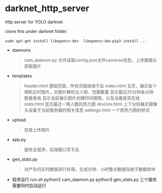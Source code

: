 # darknet_http_server
http server for YOLO darknet

clone this under darknet folder.


`sudo apt-get install libopencv-dev  libopencv-dev`
`pip3 install ...`


* daemons
  >cam_daemon.py 文件读取config.json文件cameras信息，上传摄像头获取图片

* templates
  >header.html 基础页面，所有页面继承于此
  >index.html 主页，展示各个相机实时图片，对图片解析出人物、包裹数量
                   显示最近20分钟各分钟数量表格
                   显示当前展示图片创建时间期限，以及设备是否在线
  >stats.html 显示最近一周人数的热力图
  >devices.html 上下分别展示摄像头设备于当前服务器的相关信息
  >settings.html 一个周热力图的样式

* upload
  >存放上传图片

* app.py
  >服务主程序，后端接口写于此

* gen_stats.py
  >对产生的实时数据进行处理，生成分钟、小时整点数据存放于数据库中

* 程序运行
  run.sh
  python3 cam_daemon.py
  python3 gen_stats.py
  三个服务需要同时启动运行